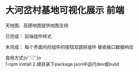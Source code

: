# 大河岔村基地可视化展示 前端
天地图、高德地图提供地图支持

已完成：
前端组件样式

未完成：
每个界面内的组件的按钮及跳转组件
接收接口数据响应

食用方式(oﾟ▽ﾟ)o  
1.npm install
2.根目录下package.json中运行dev或build

